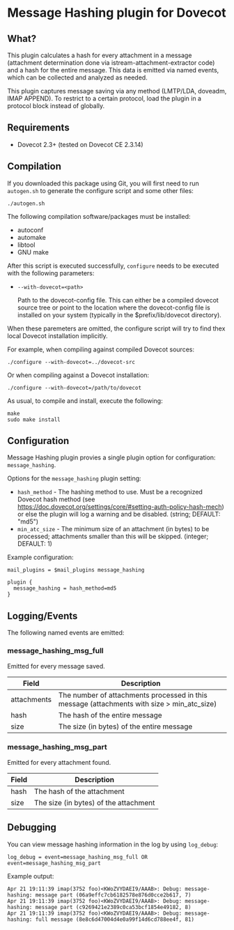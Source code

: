 Message Hashing plugin for Dovecot
==================================

What?
-----

This plugin calculates a hash for every attachment in a message (attachment
determination done via istream-attachment-extractor code) and a hash for the
entire message. This data is emitted via named events, which can be collected
and analyzed as needed.

This plugin captures message saving via any method (LMTP/LDA, doveadm, IMAP
APPEND). To restrict to a certain protocol, load the plugin in a protocol
block instead of globally.

Requirements
------------

* Dovecot 2.3+ (tested on Dovecot CE 2.3.14)

Compilation
-----------

If you downloaded this package using Git, you will first need to run
`autogen.sh` to generate the configure script and some other files:

```
./autogen.sh
```

The following compilation software/packages must be installed:

 - autoconf
 - automake
 - libtool
 - GNU make

After this script is executed successfully, `configure` needs to be executed
with the following parameters:

 - `--with-dovecot=<path>`

   Path to the dovecot-config file. This can either be a compiled dovecot
   source tree or point to the location where the dovecot-config file is
   installed on your system (typically in the $prefix/lib/dovecot directory).

When these paremeters are omitted, the configure script will try to find thex
local Dovecot installation implicitly.

For example, when compiling against compiled Dovecot sources:

```
./configure --with-dovecot=../dovecot-src
```

Or when compiling against a Dovecot installation:

```
./configure --with-dovecot=/path/to/dovecot
```

As usual, to compile and install, execute the following:

```
make
sudo make install
```

Configuration
-------------

Message Hashing plugin provies a single plugin option for configuration:
`message_hashing`.

Options for the `message_hashing` plugin setting:

 - `hash_method` - The hashing method to use. Must be a recognized Dovecot
                   hash method (see
                   https://doc.dovecot.org/settings/core/#setting-auth-policy-hash-mech)
                   or else the plugin will log a warning and be disabled.
                   (string; DEFAULT: "md5")
 - `min_atc_size` - The minimum size of an attachment (in bytes) to be
                    processed; attachments smaller than this will be skipped.
                    (integer; DEFAULT: 1)

Example configuration:

```
mail_plugins = $mail_plugins message_hashing

plugin {
  message_hashing = hash_method=md5
}
```

Logging/Events
--------------

The following named events are emitted:

### message_hashing_msg_full

Emitted for every message saved.

Field       | Description     
----------- | -----------
attachments | The number of attachments processed in this message (attachments with size > min_atc_size)
hash        | The hash of the entire message
size        | The size (in bytes) of the entire message

### message_hashing_msg_part

Emitted for every attachment found.

Field  | Description     
-------| -----------
hash   | The hash of the attachment
size   | The size (in bytes) of the attachment

Debugging
---------

You can view message hashing information in the log by using `log_debug`:

```
log_debug = event=message_hashing_msg_full OR event=message_hashing_msg_part
```

Example output:

```
Apr 21 19:11:39 imap(3752 foo)<KWoZVYDAEI9/AAAB>: Debug: message-hashing: message part (06a9effc7cb6182578e876d0cce2b617, 7)
Apr 21 19:11:39 imap(3752 foo)<KWoZVYDAEI9/AAAB>: Debug: message-hashing: message part (c9269421e2389c0ca53bcf1854e49182, 8)
Apr 21 19:11:39 imap(3752 foo)<KWoZVYDAEI9/AAAB>: Debug: message-hashing: full message (8e8c6d47004d4e0a99f14d6cd788ee4f, 81)
```
